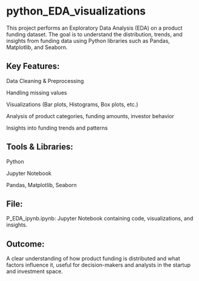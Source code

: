 # python_EDA_visualizations

This project performs an Exploratory Data Analysis (EDA) on a product funding dataset. The goal is to understand the distribution, trends, and insights from funding data using Python libraries such as Pandas, Matplotlib, and Seaborn.

## Key Features:
Data Cleaning & Preprocessing

Handling missing values

Visualizations (Bar plots, Histograms, Box plots, etc.)

Analysis of product categories, funding amounts, investor behavior

Insights into funding trends and patterns

## Tools & Libraries:
Python

Jupyter Notebook

Pandas, Matplotlib, Seaborn

## File:
P_EDA_ipynb.ipynb: Jupyter Notebook containing code, visualizations, and insights.

## Outcome:
A clear understanding of how product funding is distributed and what factors influence it, useful for decision-makers and analysts in the startup and investment space.

